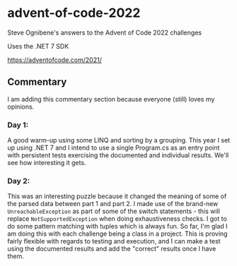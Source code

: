 # advent-of-code-2022
 Steve Ognibene's answers to the Advent of Code 2022 challenges

 Uses the .NET 7 SDK

 https://adventofcode.com/2021/

## Commentary

I am adding this commentary section because everyone (still) loves my opinions.

### Day 1:

A good warm-up using some LINQ and sorting by a grouping.  This year I set up using .NET 7 and I intend to use a single Program.cs as an entry point with persistent tests exercising the documented and individual results.  We'll see how interesting it gets.

### Day 2:

This was an interesting puzzle because it changed the meaning of some of the parsed data between part 1 and part 2.  I made use of the brand-new `UnreachableException` as part of some of the switch statements - this will replace `NotSupportedException` when doing exhaustiveness checks.  I got to do some pattern matching with tuples which is always fun.  So far, I'm glad I am doing this with each challenge being a class in a project.  This is proving fairly flexible with regards to testing and execution, and I can make a test using the documented results and add the "correct" results once I have them.
